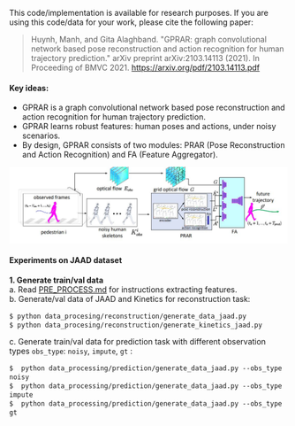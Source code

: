 This code/implementation is available for research purposes. If you are using this code/data for your work, please cite the following paper:

> Huynh, Manh, and Gita Alaghband. "GPRAR: graph convolutional network based pose reconstruction and action recognition for human trajectory prediction." arXiv preprint arXiv:2103.14113 (2021). In Proceeding of BMVC 2021. 
https://arxiv.org/pdf/2103.14113.pdf

#### Key ideas:
+ GPRAR is a graph convolutional network based pose reconstruction and action recognition for human trajectory prediction. 
+ GPRAR learns robust features: human poses and actions, under noisy scenarios. 
+ By design, GPRAR consists of two modules: PRAR (Pose Reconstruction and Action Recognition) and FA (Feature Aggregator).



![alt text](./img2.JPG)

#### Experiments on JAAD dataset
**1. Generate train/val data**  
a. Read [PRE_PROCESS.md](PRE_PROCESS.md) for instructions extracting features.  
b. Generate/val data of JAAD and Kinetics for reconstruction task: 
```
$ python data_procesing/reconstruction/generate_data_jaad.py 
$ python data_procesing/reconstruction/generate_kinetics_jaad.py 
```   
c. Generate train/val data for prediction task with different observation types `obs_type`: `noisy`, `impute`, `gt` :  
```
$  python data_processing/prediction/generate_data_jaad.py --obs_type noisy
$  python data_processing/prediction/generate_data_jaad.py --obs_type impute
$  python data_processing/prediction/generate_data_jaad.py --obs_type gt
``` 
